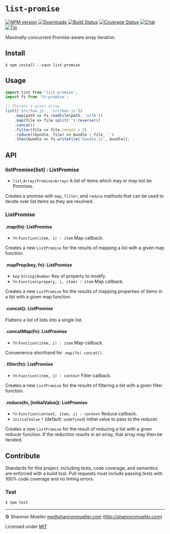 # `list-promise`

[![NPM version][npm-img]][npm-url] [![Downloads][downloads-img]][npm-url] [![Build Status][travis-img]][travis-url] [![Coverage Status][coveralls-img]][coveralls-url] [![Chat][gitter-img]][gitter-url] [![Tip][tip-img]][tip-url]

Maximally-concurrent Promise-aware array iteration.

## Install

    $ npm install --save list-promise

## Usage

```js
import list from 'list-promise';
import fs from 'fs-promise';

// Iterate a given array
list(['src/foo.js', 'src/bar.js'])
    .map(path => fs.readFile(path, 'utf8'))
    .map(file => file.split('').reverse())
    .concat()
    .filter(file => file.length > 0)
    .reduce((bundle, file) => bundle + file, '')
    .then(bundle => fs.writeFile('bundle.js', bundle));
```

## API

### listPromise(list) : ListPromise

- `list` `Array|Promise<Array>` A list of items which may or may not be Promises.

Creates a promise with `map`, `filter`, and `reduce` methods that can be used to iterate over list items as they are resolved.

### ListPromise

#### .map(fn): ListPromise

- `fn` `Function(item, i) : item` Map callback.

Creates a new `ListPromise` for the results of mapping a list with a given map function.

#### .mapProp(key, fn): ListPromise

- `key` `String|Number` Key of property to modify.
- `fn` `Function(propery, i, item) : item` Map callback.

Creates a new `ListPromise` for the results of mapping properties of items in a list with a given map function.

#### .concat(): ListPromise

Flattens a list of lists into a single list.

#### .concatMap(fn): ListPromise

- `fn` `Function(item, i) : item` Map callback.

Convenience shorthand for `.map(fn).concat()`.

#### .filter(fn): ListPromise

- `fn` `Function(item, i) : context` Filter callback.

Creates a new `ListPromise` for the results of filtering a list with a given filter function.

#### .reduce(fn, [initialValue]): ListPromise

- `fn` `Function(context, item, i) : context` Reduce callback.
- `initialValue` `*` (default: `undefined`) Initial value to pass to the reducer.

Creates a new `ListPromise` for the result of reducing a list with a given reducer function. If the reduction results in an array, that array may then be iterated.

## Contribute

Standards for this project, including tests, code coverage, and semantics are enforced with a build tool. Pull requests must include passing tests with 100% code coverage and no linting errors.

### Test

    $ npm test

----

© Shannon Moeller <me@shannonmoeller.com> (http://shannonmoeller.com)

Licensed under [MIT](http://shannonmoeller.com/mit.txt)

[tip-img]:    https://img.shields.io/badge/tip-jar-yellow.svg?style=flat-square
[tip-url]:    https://www.amazon.com/gp/registry/wishlist/1VQM9ID04YPC5?sort=universal-price
[coveralls-img]: http://img.shields.io/coveralls/shannonmoeller/list-promise/master.svg?style=flat-square
[coveralls-url]: https://coveralls.io/r/shannonmoeller/list-promise
[downloads-img]: http://img.shields.io/npm/dm/list-promise.svg?style=flat-square
[gitter-img]:    http://img.shields.io/badge/gitter-join_chat-1dce73.svg?style=flat-square
[gitter-url]:    https://gitter.im/shannonmoeller/shannonmoeller
[npm-img]:       http://img.shields.io/npm/v/list-promise.svg?style=flat-square
[npm-url]:       https://npmjs.org/package/list-promise
[travis-img]:    http://img.shields.io/travis/shannonmoeller/list-promise.svg?style=flat-square
[travis-url]:    https://travis-ci.org/shannonmoeller/list-promise
